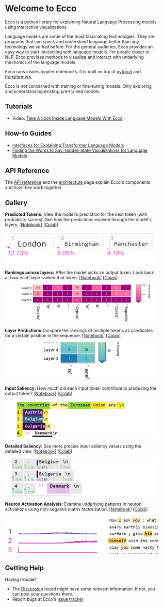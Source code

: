 # Welcome to Ecco
Ecco is a python library for explaining Natural Language Processing models using interactive visualizations.

Language models are some of the most fascinating technologies. They are programs that can speak and <i>understand</i> language better than any technology we've had before. For the general audience, Ecco provides an easy way to start interacting with language models. For people closer to NLP, Ecco provides methods to visualize and interact with underlying mechanics of the language models.

Ecco runs inside Jupyter notebooks. It is built on top of [pytorch](https://pytorch.org/) and [transformers](https://github.com/huggingface/transformers).

Ecco is not concerned with training or fine-tuning models. Only exploring and understanding existing pre-trained models.

## Tutorials
- Video: [Take A Look Inside Language Models With Ecco](https://www.youtube.com/watch?v=rHrItfNeuh0)

## How-to Guides
- [Interfaces for Explaining Transformer Language Models](https://jalammar.github.io/explaining-transformers/)
- [Finding the Words to Say: Hidden State Visualizations for Language Models](https://jalammar.github.io/hidden-states/)


## API Reference
The [API reference](api/ecco) and the [architecture](architecture) page explain Ecco's components and how they work together.

## Gallery

<div class="container gallery" markdown="1">

<p><strong>Predicted Tokens:</strong> View the model's prediction for the next token (with probability scores). See how the predictions evolved through the model's layers. [<a href="">Notebook</a>] [<a href="">Colab</a>]</p>
<img src="img/layer_predictions_ex_london.png" />

<p><strong>Rankings across layers:</strong> After the model picks an output token, Look back at how each layer ranked that token.  [<a href="">Notebook</a>] [<a href="">Colab</a>]</p>
<img src="img/rankings_ex_eu_1_widethumb.png" />

<p><strong>Layer Predictions:</strong>Compare the rankings of multiple tokens as candidates for a certain position in the sequence.  [<a href="">Notebook</a>] [<a href="">Colab</a>]</p>
<img src="img/rankings_watch_ex_is_are_widethumb.png" />
<br />
<p><strong>Input Saliency:</strong> How much did each input token contribute to producing the output token?  [<a href="">Notebook</a>] [<a href="">Colab</a>]
</p>
<img src="img/saliency_ex_1_thumbwide.png" />

<p><strong>Detailed Saliency:</strong> See more precise input saliency values using the detailed view. [<a href="">Notebook</a>] [<a href="">Colab</a>]
</p>
<img src="img/saliency_ex_2_thumbwide.png" />

<p><strong>Neuron Activation Analysis:</strong> Examine underlying patterns in neuron activations using non-negative matrix factorization. [<a href="">Notebook</a>] [<a href="">Colab</a>]</p>
<img src="img/nmf_ex_1_widethumb.png" />

</div>

## Getting Help
Having trouble?

- The [Discussion](https://github.com/jalammar/ecco/discussions) board might have some relevant information. If not, you can post your questions there.
- Report bugs at Ecco's [issue tracker](https://github.com/jalammar/ecco/issues)